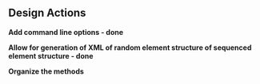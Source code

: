 ## Design Actions ##

**Add command line options - done**

**Allow for generation of XML of random element structure of sequenced element structure - done**

**Organize the methods**

